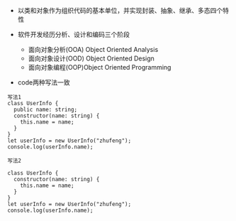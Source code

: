 - 以类和对象作为组织代码的基本单位，并实现封装、抽象、继承、多态四个特性
- 软件开发经历分析、设计和编码三个阶段
    - 面向对象分析(OOA) Object Oriented Analysis
    - 面向对象设计(OOD) Object Oriented Design
    - 面向对象编程(OOP)Object Oriented Programming

- code两种写法一致

```
写法1
class UserInfo {
  public name: string;
  constructor(name: string) {
    this.name = name;
  }
}
let userInfo = new UserInfo("zhufeng");
console.log(userInfo.name);

写法2

class UserInfo {
  constructor(name: string) {
    this.name = name;
  }
}
let userInfo = new UserInfo("zhufeng");
console.log(userInfo.name);

```